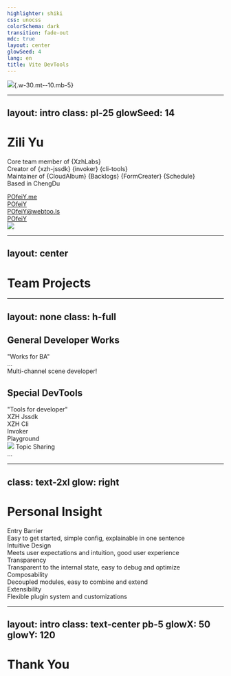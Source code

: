 ```yaml
---
highlighter: shiki
css: unocss
colorSchema: dark
transition: fade-out
mdc: true
layout: center
glowSeed: 4
lang: en
title: Vite DevTools
---
```


![](/y-logo-animated.svg){.w-30.mt--10.mb-5}

---
layout: intro
class: pl-25
glowSeed: 14
---

<h1 font-serif>Zili Yu</h1>

<div class="[&>*]:important-leading-10 opacity-80">

Core team member of {XzhLabs}<br>
Creator of {xzh-jssdk} {invoker} {cli-tools}<br>
Maintainer of {CloudAlbum} {Backlogs} {FormCreater} {Schedule}<br>
Based in ChengDu

</div>

<div my-10 w-min flex="~ gap-1" items-center justify-center>
  <div i-ri-user-3-line op50 ma text-xl />
  <div><a href="https://github.com/POfeiY" target="_blank" class="border-none! font-300">POfeiY.me</a></div>
  <div i-ri-github-line op50 ma text-xl ml4/>
  <div><a href="https://github.com/POfeiY" target="_blank" class="border-none! font-300">POfeiY</a></div>
  <div i-ri-mastodon-line op50 ma text-xl ml4 />
  <div><a href="https://github.com/POfeiY" target="_blank" class="border-none! font-300">POfeiY@webtoo.ls</a></div>
  <div i-ri-twitter-x-line op50 ma text-xl ml4/>
  <div><a href="https://github.com/POfeiY" target="_blank" class="border-none! font-300">POfeiY</a></div>
</div>

<img src="https://avatars.githubusercontent.com/u/18592121?v=4" rounded-full w-35 abs-tr mt-32 mr-30 />

<!--
...

各位领导以及评委老师上午好，我是来自技术服务中心兴智汇团队的余自立，工作场地在成都会展中心，目前任职岗位是软件开发工程师，主要从事的技术领域是前端技术领域，目前也是行里前端专家委员会的成员。目前主要工作内容是是团队内通用组件组的项目管理与开发以及人员培养。主要负责技术组件项目有统一待办、云相册、通用表单、日程/任务等组件，曾主导如员工作业平台、大风控尽职调查PAD项目、零售线上理财室、柜面会计登记簿项目等项目的前端工程化建设。
-->

---
layout: center
---

<h1 important-text-5xl font-serif>Team Projects</h1>

<!-- 简单介绍下我个人主导的前端项目 -->

---
layout: none
class: h-full
---

<div h-full grid="~ rows-2">

<div p14>

  <h2 text-4xl mb-2 v-click="1">General Developer Works</h2>

  <div text-2xl text-amber v-click="3">"Works for BA"</div>

  <div mt-6 v-click="4">
    <div flex="~ gap-2 items-center" text-2xl>
      <div i-material-symbols-cloud-sync-outline w-8 />
      <div i-material-symbols-list-alt-check-outline-sharp w-8 />
      <div i-material-symbols-forms-apps-script w-8 />
      <div i-material-symbols-fact-check-outline-sharp w-8 />
      <div i-material-symbols-library-books-outline w-8 />
      <div i-logos-react w-8 />
      <div i-logos-vue w-8 />
      <div i-logos-unocss w-8 />
      <div i-logos-vitejs w-8 />
      <div i-logos-vitest w-8 />
      <div op50>...</div>
    </div>
    <div mt3 op75>
      Multi-channel scene developer!
    </div>
  </div>

</div>

<div p13 border="t main">

  <h2 text-4xl mb-2 v-click="2">Special DevTools</h2>

  <div text-2xl text-lime v-click="5">"Tools for developer"</div>

  <div v-click="6" mt-6 flex="~ gap-2 wrap">
    <div px2 bg-hex-8882 rounded flex="~ gap-1 items-center"><div i-material-symbols-power-plug-outline-sharp/> XZH Jssdk</div>
    <div px2 bg-hex-8882 rounded flex="~ gap-1 items-center"><div i-material-symbols-grid-view-outline/> XZH Cli</div>
    <div px2 bg-hex-8882 rounded flex="~ gap-1 items-center"><div i-logos-unocss/> Invoker</div>
    <div px2 bg-hex-8882 rounded flex="~ gap-1 items-center"><div i-material-symbols-blood-pressure-outline-sharp/> Playground</div>
    <div px2 bg-hex-8882 rounded flex="~ gap-1 items-center"><img src="/node-modules-inspector.svg" w-5/> Topic Sharing</div>
    <div op50>...</div>
  </div>
</div>
</div>

<!--
考虑到时间有限，前期个人提交的参评资料已有较为详尽的描述，这里就简述下针对业务场景研发的通用组件产品；

1、云相册，基于兴智汇底座承建的照片与视频功能类组件，支持用户在移动端与PC端共享素材，支持素材的水印、剪裁等功能。该组件使用场景一是开放标准JS-SDK接口供业务侧的H5微应用快速集成和调用，以支持业务办理环节过程采集照片与视频素材，同时提供水印定位与快速上传，目前已累计集成到40+多例微应用中，月均交易量48.7w笔；场景二为提供手机移动端与员工作业平台pc端应用，支持照片/视频数据多端共享，目前也收录为员工作业平台的通用组件提供能力。

2、统一待办，员工作业平台系统与兴智汇基础平台均集成该组件，支持各场景按需发起待办/待阅等类型消息，提醒用户及时关注待处理事项，移动端支持离线推送。目前该组件已纳入企业级基础组件范围，公文、微办公等渠道均已接入。月均交易量达698.5w笔。同期也上线了移动审批功能，支持接入统一待办的系统快速集成扩展业务工作流的移动审批的能力，目前正配合发规部推进存量接入系统的移动审批改造工作，已完成整体进度62%。

其他组件就不一一赘述了。

接着来讲解下针对研发场景的工具库：

3、兴智汇JSSDK是是一个monorepo npm工具库，该库作为企业级组件发布在行里开源库，同时制品发布在二方库累计下载量9K。该工具库配套兴智汇底座运行的工具库，兼具类型定义、单元测试、调用示例、API文档等功能。。

4、兴智汇CLI是一个微应用开发模版工具库，旨在为兴智汇平台的微应用开发者提供一个快捷的工程启动器，目前已在前端开发平台发布制品，可通过前端开发平台快速集成使用。模版库提供了如webpack-ts-react、webpack-ts-vue3、vite-ts-react、vite-ts-vue3等工程模版，适配兴智汇微应用以及员工作业平台微应用开发场景

5、 Invoker是一个UE贯标的UI库，根据行内贯标规范改造的UI组件库

6、同时积极参与行内技术部落主题分享活动（如前端技术基础、可视化、工程化、工具库开发等），累计已完成4次主题分享以及2025年兴生力前端技术概论的主题授课。
-->

---
class: text-2xl
glow: right
---

# Personal Insight

<div grid="~ cols-[max-content_min-content_auto] items-center gap-x-10 gap-y-10" py10>
  <div flex="~ gap-2 items-center" text-blue relative v-click>
    <div i-ph-stairs-duotone text-2xl />
    <span>Entry Barrier</span>
  </div>
  <div i-ph-arrow-right-duotone op50 v-click />
  <div text-lg v-after>Easy to get started, simple config, explainable in one sentence</div>

  <div flex="~ gap-2 items-center" text-lime relative v-click>
    <div i-ph-book-bookmark-duotone text-2xl />
    <span>Intuitive Design</span>
  </div>
  <div i-ph-arrow-right-duotone op50 v-click />
  <div text-lg v-after>Meets user expectations and intuition, good user experience</div>

  <div flex="~ gap-2 items-center" text-amber relative v-click>
    <div i-ph-magnifying-glass-duotone text-2xl />
    <span>Transparency</span>
  </div>
  <div i-ph-arrow-right-duotone op50 v-click />
  <div text-lg v-after>Transparent to the internal state, easy to debug and optimize</div>

  <div flex="~ gap-2 items-center" text-orange relative v-click>
    <div i-ph-puzzle-piece-duotone text-2xl />
    <span>Composability</span>
  </div>
  <div i-ph-arrow-right-duotone op50 v-click />
  <div text-lg v-after>Decoupled modules, easy to combine and extend</div>

  <div flex="~ gap-2 items-center" text-purple relative v-click>
    <div i-ph-plugs-duotone text-2xl />
    <span>Extensibility</span>
  </div>
  <div i-ph-arrow-right-duotone op50 v-click />
  <div text-lg v-after>Flexible plugin system and customizations</div>
</div>

<div absolute top-67 left-9 w-225 h-15 border="2 amber rounded-xl" bg-amber:10 z--1 v-click />

<!--
最后想谈一些我入行以来对前端项目开发工作的经验总结

1、简易上手，配置简单、一目了然

不论是在开发前端功能或工具库，入口性引导很重要，类似某水果机，基础的操作无需手册指导，用户下意识就知道功能入口在哪里，该怎么用，该怎么配置。

2、【直观的设计】满足用户的期望和直觉，良好的用户体验
一个功能模块想做到“面面俱到”，上线后被指做“面面俱不到”。一个简单的功能页面恨不得全部都是交互入口（表单控件、提交按钮、跳转icon等），
新用户进入系统后完全不知道聚焦在哪里。

而目前行里不在少数的系统在功能设计上一直处理“堆砌状态”，先不管用户是否用不用上，全放到用户首页，给用户造成非常大的信息干扰。作为一个专业的应用开发工程师，按设计稿完成功能开发仅是开始，研发与自测过程需代入用户视角，明显的功能交互体验问题需要我们去及时提醒和修正，并同步给业务方，特别是厂商人员支持的项目，A类人员要重点关注交付功能的易用性，及时准确的提出意见和解决方案，不能只关注功能上线。

曾有参与过的大风控项目，试运行上线时做分行推广，就有客户经理明确指出“尽职调查任务首页不要直接展示全量任务数据和查询表单，优先把属于我本人待处理以及临期的任务先推到首屏上，这才是我最关注的”，作为前端开发者仅把页面绘制出来那仅仅是开始，更需要的是把自己带入到用户视角，这个页面能否快速引导用户抓到信息重点，需要开发者有这样的思考，在开发设计阶段将意见同步反馈给业务方（时间允许的情况可以做正反案例demo进行对比）

3、内部状态透明，易于调试和优化

一个应用模块或工具库的运行时状态需对开发者透明，便利开发者快速获取状态已对代码问题进行状态跟踪以及优化。该思路类似module-analysis依赖分析器，让开发者可视构建产物中有哪些包，以便准确的制定包体积优化策略

4、【可组合性】模块揭耦，易于扩展和组合

当你作为一个通用组件或大型应用中通用hook的开发者，要可能地保证设计的公共方法、模块解耦，让开发者按场景需求进行自由组合，无需关注模块之间是否有强依赖

5、灵活的插件系统和自定义扩展

迭代研发推进过程中，某个主线功能的能力势必会进行扩展，在不侵入主线功能逻辑的前期下，要支持插件式扩展，在标准规范约束的环境下为开发者提供如构建声明周期的hook监听、模块注入、手动拆分等能力。如我行已发布的前端开发平台就已支持插件式扩展，为行内前端开发者提供了一个多场景应用开发平台

最后就是关于技术沉淀的思考，行里现在的环境对于技术的感知，就我个人感知是一种类似“快餐式”的体验。一个重大项目临时需要某个技术了，火急火燎的安排人员去调研、同业方案征求、厂商能力引入，但项目一上线后就结束了，只剩下一个代码仓库，文档不全、厂商变动、A类研发参与度较浅等等因素都直接导致没有花费较大成本的技术投入没有什么成果沉淀，随着时间流逝该代码仓库的代码也越来越难啃，到后期同样的技术问题或稍变种的场景就需要重头再来。

对此我个人的建议是：A类人员要深度且全程参与，不能只承担“转发”或点流程的作用，尤其是在前端这个技术更迭飞快的领域此类问题更为凸显。第二，要有技术视野拓展的能力，但同时前端领域需要做技术拓深，为未来做准备，保持新技术的敏感度，逐步摆脱对厂商的依赖性；三、同业交流，增加与同业如招商银行、建行等技术交流活动，同步业态发展生态；四，自驱力，自强才是硬道理，内部驱动提升技术的号召力。
-->

---
layout: intro
class: text-center pb-5
glowX: 50
glowY: 120
---

<h1 font-serif important-text-5em>Thank You</h1>
